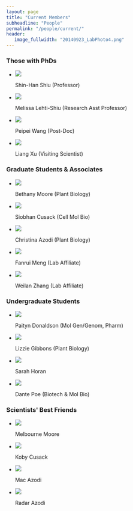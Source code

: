```yaml
---
layout: page
title: "Current Members"
subheadline: "People"
permalink: "/people/current/"
header:
   image_fullwidth: "20140923_LabPhoto4.png"
---
```

<head>
  <base href="https://ShiuLab.github.io/images/people/" target="_blank">
</head>


### Those with PhDs
<html>
<body>
<ul class="small-block-grid-2 medium-block-grid-3 large-block-grid-4">
  <li><img src="shinhan.png"><p>Shin-Han Shiu (Professor)</p></li>
  <li><img src="melissa.jpg"><p>Melissa Lehti-Shiu (Research Asst Professor)</p></li>
  <li><img src="peipei.jpg"><p>Peipei Wang (Post-Doc)</p></li>
  <li><img src="liang.jpg"><p>Liang Xu (Visiting Scientist)</p></li>
</ul>
</body>
</html>

### Graduate Students & Associates
<html>
<body>
<ul class="small-block-grid-2 medium-block-grid-3 large-block-grid-4">
  <li><img src="beth.jpg"><p>Bethany Moore (Plant Biology)</p></li>
  <li><img src="siobhan.jpg"><p>Siobhan Cusack (Cell Mol Bio)</p></li>
  <li><img src="christina.jpg"><p>Christina Azodi (Plant Biology)</p></li>
  <li><img src="fanrui.jpg"><p>Fanrui Meng (Lab Affiliate)</p></li>
  <li><img src="weilan.jpg"><p>Weilan Zhang (Lab Affiliate)</p></li>
</ul>
</body>
</html>

### Undergraduate Students
<html>
<body>
<ul class="small-block-grid-2 medium-block-grid-3 large-block-grid-4">
  <li><img src="paityn.png"><p>Paityn Donaldson (Mol Gen/Genom, Pharm)</p></li>
  <li><img src="lizzie.png"><p>Lizzie Gibbons (Plant Biology)</p></li>
  <li><img src="sarah.png"><p>Sarah Horan</p></li>
  <li><img src="dante.jpg"><p>Dante Poe (Biotech & Mol Bio)</p></li>
</ul>
</body>
</html>

### Scientists' Best Friends
<html>
<body>
<ul class="small-block-grid-2 medium-block-grid-3 large-block-grid-4">
  <li><img src="mel.jpg"><p>Melbourne Moore</p></li>
  <li><img src="koby.jpg"><p>Koby Cusack</p></li>
  <li><img src="mac.png"><p>Mac Azodi</p></li>
  <li><img src="radar.jpg"><p>Radar Azodi</p></li>
</ul>
</body>
</html>